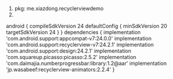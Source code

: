 1. pkg: me.xiazdong.recyclerviewdemo
2. 
android {
    compileSdkVersion 24
    defaultConfig {
        minSdkVersion 20
        targetSdkVersion 24
    }
}
dependencies {
    implementation 'com.android.support:appcompat-v7:24.0.0'
    implementation 'com.android.support:recyclerview-v7:24.2.1'
    implementation 'com.android.support:design:24.2.1'
    implementation 'com.squareup.picasso:picasso:2.5.2'
    implementation 'com.daimajia.numberprogressbar:library:1.2@aar'
    implementation 'jp.wasabeef:recyclerview-animators:2.2.4'
}